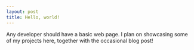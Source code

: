 ```yaml
---
layout: post
title: Hello, world!
---
```


Any developer should have a basic web page. I plan on showcasing some of my projects here, together with the occasional blog post!

